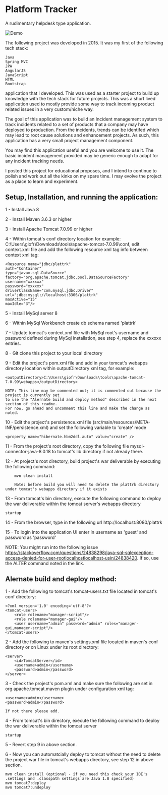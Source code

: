 # Platform Tracker
A rudimentary helpdesk type application. 

![Demo](https://github.com/frankgiordano/PlatformTracker/blob/master/demo/demo2.gif)

The following project was developed in 2015. It was my first of the following tech stack:  
  
	Java   
	Spring MVC  
	JPA  
	AngularJS  
	JavaScript  
	HTML  
	Bootstrap  
  
application that I developed. This was used as a starter project to build up knowledge with the tech stack for future projects. This was a short lived application used to mostly provide some way to track incoming product related issues in a very custom/niche way.  

The goal of this application was to build an Incident management system to track incidents related to a set of products that a company
may have deployed to production. From the incidents, trends can be identifed which may lead to root cause solutions and enhancement projects. As such, this application has a very small project management component. 

You may find this application useful and you are welcome to use it. The basic incident management provided may be generic enough to adapt for any incident tracking needs. 

I posted this project for educational proposes, and I intend to continue to polish and work out all the kinks on my spare time. I may evolve the project as a place to learn and experiment. 

## Setup, Installation, and running the application:

1 - Install Java 8

2 - Install Maven 3.6.3 or higher

3 - Install Apache Tomcat 7.0.99 or higher

4 - Within tomcat's conf directory location for example: C:\Users\giofr\Downloads\tools\apache-tomcat-7.0.99\conf, 
    edit context.xml file and add the following resource xml tag info between context xml tag:

	<Resource name="jdbc/plattrk"
	auth="Container"
	type="javax.sql.DataSource"
	factory="org.apache.tomcat.jdbc.pool.DataSourceFactory"
	username="xxxxxx"
	password="xxxxxx"
	driverClassName="com.mysql.jdbc.Driver"
	url="jdbc:mysql://localhost:3306/plattrk"
	maxActive="15"
	maxIdle="3"/>
    
5 - Install MySql server 8

6 - Within MySql Workbench create db schema named 'plattrk'

7 - Update tomcat's context.xml file with MySql root's username and password defined during MySql installation, see step 4, replace the xxxxxx entries. 

8 - Git clone this project to your local directory

9 - Edit the project's pom.xml file and add in your tomcat's webapps directory location within outputDirectory xml tag, for example:

	<outputDirectory>C:\Users\giofr\Downloads\tools\apache-tomcat-7.0.99\webapps</outputDirectory>

	NOTE: This line may be commented out; it is commented out because the project is currently set  
	to use the "Alernate build and deploy method" described in the next section of this readme.  
	For now, go ahead and uncomment this line and make the change as noted.  

10 - Edit the project's persistence.xml file (src/main/resources/META-INF/persistence.xml) and set the following variable to 'create' mode

	<property name="hibernate.hbm2ddl.auto" value="create" />
	
11 - From the project's root directory, copy the following file mysql-connector-java-8.0.18 to tomcat's lib directory if not already there. 	

12 - At project's root directory, build project's war deliverable by executing the following command:

        mvn clean install
  
        Note: before build you will need to delete the plattrk directory under tomcat's webapps directory if it exists 	

13 - From tomcat's bin directory, execute the following command to deploy the war deliverable within the tomcat server's webapps directory

	startup

14 - From the browser, type in the following url http://localhost:8080/plattrk

15 - To login into the application UI enter in username as 'guest' and password as 'password'

NOTE: You might run into the following issue https://stackoverflow.com/questions/24838298/java-sql-sqlexception-access-denied-for-user-rootlocalhostlocalhost-usin/24838420. If so, use the ALTER command noted in the link. 

## Alernate build and deploy method:

1 - Add the following to tomcat's tomcat-users.txt file located in tomcat's conf directory:

	<?xml version='1.0' encoding='utf-8'?>
	<tomcat-users>
  		<role rolename="manager-script"/>
  		<role rolename="manager-gui"/>
  		<user username="admin" password="admin" roles="manager-gui,manager-script"/>
	</tomcat-users>

2 - Add the following to maven's settings.xml file located in maven's conf directory or on Linux under its root directory:

	<server>
		<id>TomcatServer</id>
		<username>admin</username>
		<password>admin</password>
	</server>

3 - Check the project's pom.xml and make sure the following are set in org.apache.tomcat.maven plugin under configuration xml tag:

	<username>admin</username>
	<password>admin</password>

    If not there please add.

4 - From tomcat's bin directory, execute the following command to deploy the war deliverable within the tomcat server

	startup
	
5 - Revert step 9 in above section. 

6 - Now you can automatcially deploy to tomcat without the need to delete the project war file in tomcat's webapps directory, see step 12 in above section.

	mvn clean install (optional - if you need this check your IDE's .settings and .classpath settings are Java 1.8 specified)
	mvn tomcat7:deploy
	mvn tomcat7:undeploy
